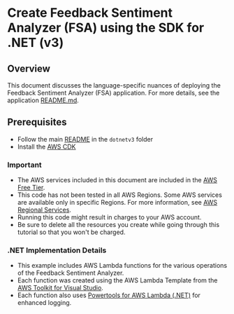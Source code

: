 # Create Feedback Sentiment Analyzer (FSA) using the SDK for .NET (v3)

## Overview

This document discusses the language-specific nuances of deploying the Feedback Sentiment Analyzer (FSA) application. For more details, see the application [README.md](../../../applications/feedback_sentiment_analyzer/README.md).

## Prerequisites

- Follow the main [README](../../README.md#Prerequisites) in the `dotnetv3` folder
- Install the [AWS CDK](https://docs.aws.amazon.com/cdk/v2/guide/getting_started.html)

### Important

- The AWS services included in this document are included in the [AWS Free Tier](https://aws.amazon.com/free/?all-free-tier.sort-by=item.additionalFields.SortRank&all-free-tier.sort-order=asc).
- This code has not been tested in all AWS Regions. Some AWS services are available only in specific Regions. For more information, see [AWS Regional Services](https://aws.amazon.com/about-aws/global-infrastructure/regional-product-services).
- Running this code might result in charges to your AWS account.
- Be sure to delete all the resources you create while going through this tutorial so that you won't be charged.

### .NET Implementation Details
 - This example includes AWS Lambda functions for the various operations of the Feedback Sentiment Analyzer.
 - Each function was created using the AWS Lambda Template from the [AWS Toolkit for Visual Studio](https://aws.amazon.com/visualstudio/).
 - Each function also uses [Powertools for AWS Lambda (.NET)](https://github.com/aws-powertools/powertools-lambda-dotnet) for enhanced logging.